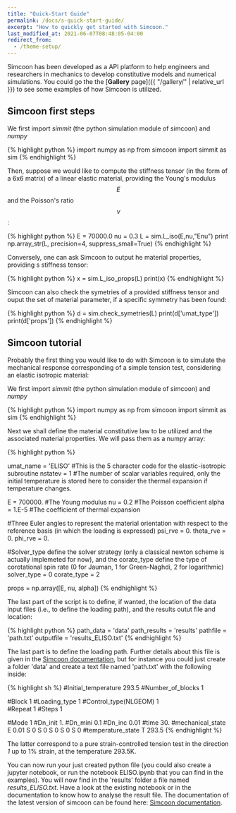 ```yaml
---
title: "Quick-Start Guide"
permalink: /docs/s-quick-start-guide/
excerpt: "How to quickly get started with Simcoon."
last_modified_at: 2021-06-07T08:48:05-04:00
redirect_from:
  - /theme-setup/
---
```


Simcoon has been developed as a API platform to help engineers and researchers in mechanics to develop constitutive models and numerical simulations. You could go the the [**Gallery** page]({{ "/gallery/" | relative_url }}) to see some examples of how Simcoon is utilized.

## Simcoon first steps

We first import *simmit* (the python simulation module of simcoon) and *numpy* 

{% highlight python %}
import numpy as np
from simcoon import simmit as sim
{% endhighlight %}

Then, suppose we would like to compute the stiffness tensor (in the form of a 6x6 matrix) of a linear elastic material, providing the Young's modulus $$ E $$ and the Poisson's ratio $$ \nu $$:

{% highlight python %}
E = 70000.0
nu = 0.3
L = sim.L_iso(E,nu,"Enu")
print np.array_str(L, precision=4, suppress_small=True)
{% endhighlight %}

Conversely, one can ask Simcoon to output he material properties, providing s stiffness tensor:

{% highlight python %}
x = sim.L_iso_props(L)
print(x)
{% endhighlight %}

Simcoon can also check the symetries of a provided stiffness tensor and ouput the set of material parameter, if a specific symmetry has been found:

{% highlight python %}
d = sim.check_symetries(L)
print(d['umat_type'])
print(d['props'])
{% endhighlight %}

## Simcoon tutorial

Probably the first thing you would like to do with Simcoon is to simulate the mechanical response corresponding of a simple tension test, considering an elastic isotropic material:

We first import *simmit* (the python simulation module of simcoon) and *numpy* 

{% highlight python %}
import numpy as np
from simcoon import simmit as sim
{% endhighlight %}

Next we shall define the material constitutive law to be utilized and the associated material properties. We will pass them as a numpy array:

{% highlight python %}

umat_name = 'ELISO' #This is the 5 character code for the elastic-isotropic subroutine
nstatev = 1 #The number of scalar variables required, only the initial temperature is stored here to consider the thermal expansion if temperature changes.

E = 700000. #The Young modulus
nu = 0.2 #The Poisson coefficient
alpha = 1.E-5 #The coefficient of thermal expansion

#Three Euler angles to represent the material orientation with respect to the reference basis (in which the loading is expressed)
psi_rve = 0.
theta_rve = 0.
phi_rve = 0.

#Solver_type define the solver strategy (only a classical newton scheme is actually implemeted for now), and the corate_type define the type of corotational spin rate (0 for Jauman, 1 for Green-Naghdi, 2 for logarithmic)
solver_type = 0
corate_type = 2

props = np.array([E, nu, alpha])
{% endhighlight %}

The last part of the script is to define, if wanted, the location of the data input files (i.e., to define the loading path), and the results outut file and location:

{% highlight python %}
path_data = 'data'
path_results = 'results'
pathfile = 'path.txt'
outputfile = 'results_ELISO.txt'
{% endhighlight %}

The last part is to define the loading path. Further details about this file is given in the <a href="https://simcoon.readthedocs.io/en/latest/">Simcoon documentation</a>, but for instance you could just create a folder 'data' and create a text file named 'path.txt' with the following inside:

{% highlight sh %}
#Initial_temperature
293.5
#Number_of_blocks
1

#Block
1
#Loading_type
1
#Control_type(NLGEOM)
1    
#Repeat
1
#Steps
1

#Mode
1
#Dn_init 1.
#Dn_mini 0.1
#Dn_inc 0.01
#time
30.
#mechanical_state
E 0.01 
S 0 S 0
S 0 S 0 S 0
#temperature_state
T 293.5
{% endhighlight %}

The latter correspond to a pure strain-controlled tension test in the direction *1* up to 1% strain, at the temperature 293.5K.

You can now run your just created python file (you could also create a jupyter notebook, or run the notebook ELISO.ipynb that you can find in the examples). You will now find in the 'results' folder a file named *results_ELISO.txt*. Have a look at the existing notebook or in the documentation to know how to analyse the result file. The documentation of the latest version of simcoon can be found here: 
 <a href="https://simcoon.readthedocs.io/en/latest/">Simcoon documentation</a>.
